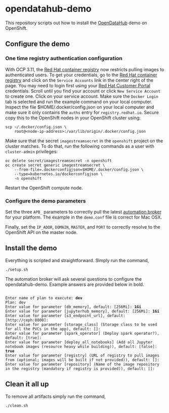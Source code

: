 # opendatahub-demo
This repository scripts out how to install the
[OpenDataHub](https://opendatahub.io) demo on OpenShift.

## Configure the demo
### One time registry authentication configuration
With OCP 3.11, the [Red Hat container registry](https://registry.redhat.io)
now restricts pulling images to authenticated users.  To get your
credentials, go to the [Red Hat container registry](https://registry.redhat.io)
and click on the `Service Accounts` link in the center right of the
page.  You may need to login first using your [Red Hat Customer Portal](https://access.redhat.com)
credentials.  Scroll until you find your account or click `New
Service Account` to create one.  Click on your service account.
Make sure the `Docker Login` tab is selected and run the example
command on your local computer.  Inspect the file $HOME/.docker/config.json
on your local computer and make sure it only contains the `auths`
entry for `registry.redhat.io`.  Secure copy this to the OpenShift
nodes in your OpenShift cluster using:

    scp ~/.docker/config.json \
        root@<node-ip-address>:/var/lib/origin/.docker/config.json

Make sure that the secret `imagestreamsecret` in the `openshift`
project on the cluster matches.  To do that, run the following
commands as a user with `cluster-admin` privileges:

    oc delete secret/imagestreamsecret -n openshift
    oc create secret generic imagestreamsecret \
        --from-file=.dockerconfigjson=$HOME/.docker/config.json \
        --type=kubernetes.io/dockerconfigjson \
        -n openshift

Restart the OpenShift compute node.

### Configure the demo parameters    
Set the three `APB_` parameters to correctly pull the latest
[automation broker](http://automationbroker.io/) for your platform.
The example in the `demo.conf` file is correct for Mac OSX.

Finally, set the `IP_ADDR`, `DOMAIN`, `MASTER`, and `PORT` to
correctly resolve to the OpenShift API on the master node.

## Install the demo
Everything is scripted and straightforward.  Simply run the command,

    ./setup.sh

The automation broker will ask several questions to configure the
opendatahub-demo.  Example answers are provided below in bold.

<pre><code>
Enter name of plan to execute: <b>dev</b>
Plan: dev
Enter value for parameter [db_memory], default: [256Mi]: <b>1Gi</b>
Enter value for parameter [jupyterhub_memory], default: [256Mi]: <b>1Gi</b>
Enter value for parameter [s3_endpoint_url], default: [http://ceph:8000]:
Enter value for parameter [storage_class] (Storage class to be used for all the PVCs in the app), default: [<nil>]:
Enter value for parameter [spark_operator] (Deploy spark operator?), default: [true]:
Enter value for parameter [deploy_all_notebooks] (Add all Jupyter notebook images (resource heavy while building)), default: [false]: <b>true</b>
Enter value for parameter [registry] (URL of registry to pull images from (optional; images will be built if not provided)), default: [<nil>]:
Enter value for parameter [repository] (Name of the image repository in the registry (mandatory if registry is provided)), default: [<nil>]:
</code></pre>

## Clean it all up
To remove all artifacts simply run the command,

    ./clean.sh

